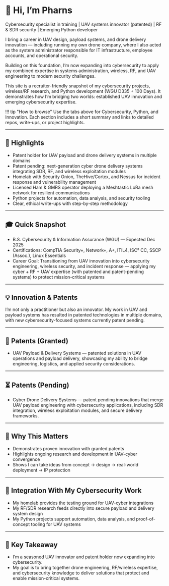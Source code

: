 # **👋 Hi, I’m Pharns**

Cybersecurity specialist in training | UAV systems innovator (patented) | RF & SDR security | Emerging Python developer  

I bring a career in UAV design, payload systems, and drone delivery innovation — including running my own drone company, where I also acted as the system administrator responsible for IT infrastructure, employee accounts, and operational security.  

Building on this foundation, I’m now expanding into cybersecurity to apply my combined expertise in systems administration, wireless, RF, and UAV engineering to modern security challenges.  

This site is a recruiter-friendly snapshot of my cybersecurity projects, wireless/RF research, and Python development (WGU D335 + 100 Days). It demonstrates how I’m bridging two worlds: established UAV innovation and emerging cybersecurity expertise.  

!!! tip "How to browse"
    Use the tabs above for Cybersecurity, Python, and Innovation. Each section includes a short summary and links to detailed repos, write-ups, or project highlights.

---

## **🚀 Highlights**
- Patent holder for UAV payload and drone delivery systems in multiple domains  
- Patent pending: next-generation cyber drone delivery systems integrating SDR, RF, and wireless exploitation modules  
- Homelab with Security Onion, TheHive/Cortex, and Nessus for incident response and vulnerability management  
- Licensed Ham & GMRS operator deploying a Meshtastic LoRa mesh network for resilient communications  
- Python projects for automation, data analysis, and security tooling  
- Clear, ethical write-ups with step-by-step methodology  

---

## **🎓 Quick Snapshot**
- B.S. Cybersecurity & Information Assurance (WGU) — Expected Dec 2025  
- Certifications: CompTIA Security+, Network+, A+, ITIL4, ISC² CC, SSCP (Assoc.), Linux Essentials  
- Career Goal: Transitioning from UAV innovation into cybersecurity engineering, wireless security, and incident response — applying my cyber + RF + UAV expertise (with patented and patent-pending systems) to protect mission-critical systems  

---

## **💡 Innovation & Patents**

I’m not only a practitioner but also an innovator. My work in UAV and payload systems has resulted in patented technologies in multiple domains, with new cybersecurity-focused systems currently patent pending.  

---

## **📜 Patents (Granted)**
- UAV Payload & Delivery Systems — patented solutions in UAV operations and payload delivery, showcasing my ability to bridge engineering, logistics, and applied security considerations.  

---

## **⏳ Patents (Pending)**
- Cyber Drone Delivery Systems — patent pending innovations that merge UAV payload engineering with cybersecurity applications, including SDR integration, wireless exploitation modules, and secure delivery frameworks.  

---

## **🔑 Why This Matters**
- Demonstrates proven innovation with granted patents  
- Highlights ongoing research and development in UAV-cyber convergence  
- Shows I can take ideas from concept → design → real-world deployment → IP protection  

---

## **🌟 Integration With My Cybersecurity Work**
- My homelab provides the testing ground for UAV-cyber integrations  
- My RF/SDR research feeds directly into secure payload and delivery system design  
- My Python projects support automation, data analysis, and proof-of-concept tooling for UAV systems  

---

## **📌 Key Takeaway**
- I’m a seasoned UAV innovator and patent holder now expanding into cybersecurity. 
- My goal is to bring together drone engineering, RF/wireless expertise, and cybersecurity knowledge to deliver solutions that protect and enable mission-critical systems.  

